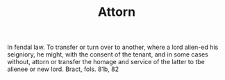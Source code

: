 ---
title: Attorn
letter: A
permalink: "/definitions/attorn.html"
body: In fendal law. To transfer or turn over to another, where a lord alien-ed his
  seigniory, he might, with the consent of the tenant, and in some cases without,
  attorn or transfer the homage and service of the latter to tbe alienee or new lord.
  Bract, fols. 81b, 82
published_at: '2018-07-07'
layout: post
---
